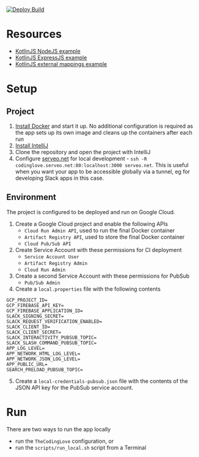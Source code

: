 [![Deploy Build](https://github.com/gchristov/thecodinglove-kmp/actions/workflows/deploy.yml/badge.svg)](https://github.com/gchristov/thecodinglove-kmp/actions/workflows/deploy.yml)

# Resources

  - [KotlinJS NodeJS example](https://github.com/wadejensen/kotlin-nodejs-example)
  - [KotlinJS ExpressJS example](https://github.com/chrisnkrueger/kotlin-express)
  - [KotlinJS external mappings example](https://dev.to/mpetuska/js-in-kotlinjs-c4g)

# Setup

## Project

1. [Install Docker](https://docs.docker.com/get-started/) and start it up. No additional configuration is required as the app sets up its own image and cleans up the containers after each run
2. [Install IntelliJ](https://www.jetbrains.com/help/idea/installation-guide.html)
3. Clone the repository and open the project with IntelliJ
4. Configure [serveo.net](http://serveo.net) for local development - `ssh -R codinglove.serveo.net:80:localhost:3000 serveo.net`. This is useful when you want your app to be accessible globally via a tunnel, eg for developing Slack apps in this case.

## Environment

The project is configured to be deployed and run on Google Cloud.
1. Create a Google Cloud project and enable the following APIs
    - `Cloud Run Admin API`, used to run the final Docker container
    - `Artifact Registry API`, used to store the final Docker container
    - `Cloud Pub/Sub API`
2. Create Service Account with these permissions for CI deployment
    - `Service Account User`
    - `Artifact Registry Admin`
    - `Cloud Run Admin`
3. Create a second Service Account with these permissions for PubSub
    - `Pub/Sub Admin`
4. Create a `local.properties` file with the following contents
```
GCP_PROJECT_ID=
GCP_FIREBASE_API_KEY=
GCP_FIREBASE_APPLICATION_ID=
SLACK_SIGNING_SECRET=
SLACK_REQUEST_VERIFICATION_ENABLED=
SLACK_CLIENT_ID=
SLACK_CLIENT_SECRET=
SLACK_INTERACTIVITY_PUBSUB_TOPIC=
SLACK_SLASH_COMMAND_PUBSUB_TOPIC=
APP_LOG_LEVEL=
APP_NETWORK_HTML_LOG_LEVEL=
APP_NETWORK_JSON_LOG_LEVEL=
APP_PUBLIC_URL=
SEARCH_PRELOAD_PUBSUB_TOPIC=
```
5. Create a `local-credentials-pubsub.json` file with the contents of the JSON API key for the PubSub service account.

# Run

There are two ways to run the app locally
- run the `TheCodingLove` configuration, or
- run the `scripts/run_local.sh` script from a Terminal